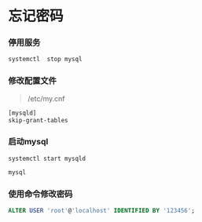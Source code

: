 # 忘记密码

### 停用服务

```bash
systemctl  stop mysql
```

### 修改配置文件

> /etc/my.cnf

```bash
[mysqld]
skip-grant-tables
```

### 启动mysql

```shell
systemctl start mysqld 
```

```bash
mysql
```

### 使用命令修改密码

```sql
ALTER USER 'root'@'localhost' IDENTIFIED BY '123456';
```
